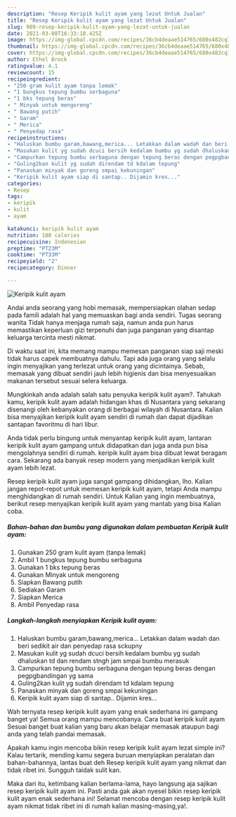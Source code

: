 ```yaml
---
description: "Resep Keripik kulit ayam yang lezat Untuk Jualan"
title: "Resep Keripik kulit ayam yang lezat Untuk Jualan"
slug: 989-resep-keripik-kulit-ayam-yang-lezat-untuk-jualan
date: 2021-03-08T16:33:18.425Z
image: https://img-global.cpcdn.com/recipes/36cb4deaae514765/680x482cq70/keripik-kulit-ayam-foto-resep-utama.jpg
thumbnail: https://img-global.cpcdn.com/recipes/36cb4deaae514765/680x482cq70/keripik-kulit-ayam-foto-resep-utama.jpg
cover: https://img-global.cpcdn.com/recipes/36cb4deaae514765/680x482cq70/keripik-kulit-ayam-foto-resep-utama.jpg
author: Ethel Brock
ratingvalue: 4.1
reviewcount: 15
recipeingredient:
- "250 gram kulit ayam tanpa lemak"
- "1 bungkus tepung bumbu serbaguna"
- "1 bks tepung beras"
- " Minyak untuk mengoreng"
- " Bawang putih"
- " Garam"
- " Merica"
- " Penyedap rasa"
recipeinstructions:
- "Haluskan bumbu garam,bawang,merica... Letakkan dalam wadah dan beri sedikit air dan penyedap rasa sckupny"
- "Masukan kulit yg sudah dcuci bersih kedalam bumbu yg sudah dhaluskan td dan rendam stngh jam smpai bumbu merasuk"
- "Campurkan tepung bumbu serbaguna dengan tepung beras dengan pegpgbandingan yg sama"
- "Guling2kan kulit yg sudah direndam td kdalam tepung"
- "Panaskan minyak dan goreng smpai kekuningan"
- "Keripik kulit ayam siap di santap.. Dijamin kres..."
categories:
- Resep
tags:
- keripik
- kulit
- ayam

katakunci: keripik kulit ayam 
nutrition: 180 calories
recipecuisine: Indonesian
preptime: "PT23M"
cooktime: "PT33M"
recipeyield: "2"
recipecategory: Dinner

---
```



![Keripik kulit ayam](https://img-global.cpcdn.com/recipes/36cb4deaae514765/680x482cq70/keripik-kulit-ayam-foto-resep-utama.jpg)

Andai anda seorang yang hobi memasak, mempersiapkan olahan sedap pada famili adalah hal yang memuaskan bagi anda sendiri. Tugas seorang  wanita Tidak hanya menjaga rumah saja, namun anda pun harus memastikan keperluan gizi terpenuhi dan juga panganan yang disantap keluarga tercinta mesti nikmat.

Di waktu  saat ini, kita memang mampu memesan panganan siap saji meski tidak harus capek membuatnya dahulu. Tapi ada juga orang yang selalu ingin menyajikan yang terlezat untuk orang yang dicintainya. Sebab, memasak yang dibuat sendiri jauh lebih higienis dan bisa menyesuaikan makanan tersebut sesuai selera keluarga. 



Mungkinkah anda adalah salah satu penyuka keripik kulit ayam?. Tahukah kamu, keripik kulit ayam adalah hidangan khas di Nusantara yang sekarang disenangi oleh kebanyakan orang di berbagai wilayah di Nusantara. Kalian bisa menyajikan keripik kulit ayam sendiri di rumah dan dapat dijadikan santapan favoritmu di hari libur.

Anda tidak perlu bingung untuk menyantap keripik kulit ayam, lantaran keripik kulit ayam gampang untuk didapatkan dan juga anda pun bisa mengolahnya sendiri di rumah. keripik kulit ayam bisa dibuat lewat beragam cara. Sekarang ada banyak resep modern yang menjadikan keripik kulit ayam lebih lezat.

Resep keripik kulit ayam juga sangat gampang dihidangkan, lho. Kalian jangan repot-repot untuk memesan keripik kulit ayam, tetapi Anda mampu menghidangkan di rumah sendiri. Untuk Kalian yang ingin membuatnya, berikut resep menyajikan keripik kulit ayam yang mantab yang bisa Kalian coba.

<!--inarticleads1-->

##### Bahan-bahan dan bumbu yang digunakan dalam pembuatan Keripik kulit ayam:

1. Gunakan 250 gram kulit ayam (tanpa lemak)
1. Ambil 1 bungkus tepung bumbu serbaguna
1. Gunakan 1 bks tepung beras
1. Gunakan  Minyak untuk mengoreng
1. Siapkan  Bawang putih
1. Sediakan  Garam
1. Siapkan  Merica
1. Ambil  Penyedap rasa




<!--inarticleads2-->

##### Langkah-langkah menyiapkan Keripik kulit ayam:

1. Haluskan bumbu garam,bawang,merica... Letakkan dalam wadah dan beri sedikit air dan penyedap rasa sckupny
1. Masukan kulit yg sudah dcuci bersih kedalam bumbu yg sudah dhaluskan td dan rendam stngh jam smpai bumbu merasuk
1. Campurkan tepung bumbu serbaguna dengan tepung beras dengan pegpgbandingan yg sama
1. Guling2kan kulit yg sudah direndam td kdalam tepung
1. Panaskan minyak dan goreng smpai kekuningan
1. Keripik kulit ayam siap di santap.. Dijamin kres...




Wah ternyata resep keripik kulit ayam yang enak sederhana ini gampang banget ya! Semua orang mampu mencobanya. Cara buat keripik kulit ayam Sesuai banget buat kalian yang baru akan belajar memasak ataupun bagi anda yang telah pandai memasak.

Apakah kamu ingin mencoba bikin resep keripik kulit ayam lezat simple ini? Kalau tertarik, mending kamu segera buruan menyiapkan peralatan dan bahan-bahannya, lantas buat deh Resep keripik kulit ayam yang nikmat dan tidak ribet ini. Sungguh taidak sulit kan. 

Maka dari itu, ketimbang kalian berlama-lama, hayo langsung aja sajikan resep keripik kulit ayam ini. Pasti anda gak akan nyesel bikin resep keripik kulit ayam enak sederhana ini! Selamat mencoba dengan resep keripik kulit ayam nikmat tidak ribet ini di rumah kalian masing-masing,ya!.

